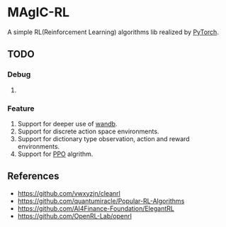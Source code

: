 # MAgIC-RL
A simple RL(Reinforcement Learning) algorithms lib realized by [PyTorch](https://github.com/pytorch/pytorch).

## TODO
### Debug
1. 

### Feature
1. Support for deeper use of [wandb](https://wandb.ai/site).
2. Support for discrete action space environments.
3. Support for dictionary type observation, action and reward environments.
4. Support for [PPO](https://arxiv.org/pdf/1707.06347.pdf) algrithm.

## References
- https://github.com/vwxyzjn/cleanrl
- https://github.com/quantumiracle/Popular-RL-Algorithms
- https://github.com/AI4Finance-Foundation/ElegantRL
- https://github.com/OpenRL-Lab/openrl
